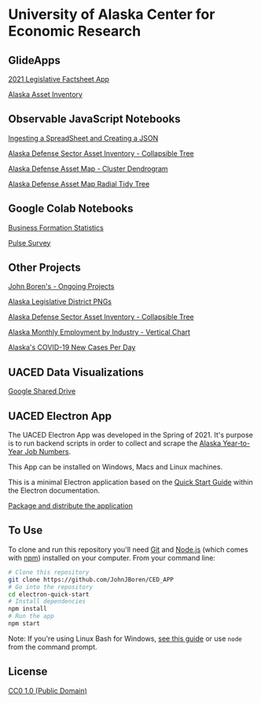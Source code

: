 # **University of Alaska Center for Economic Research**

## GlideApps

[2021 Legislative Factsheet App](https://uaced-factsheet-2021.glideapp.io/
)

[Alaska Asset Inventory](https://alaskaassetinventroy.glideapp.io/
)
## Observable JavaScript Notebooks

[Ingesting a SpreadSheet and Creating a JSON](https://observablehq.com/@jables/ingesting-a-spreadsheet-and-creating-a-json)

[Alaska Defense Sector Asset Inventory - Collapsible Tree](https://observablehq.com/@jables/alaska-defense-asset-map-collapsible-tree)

[Alaska Defense Asset Map - Cluster Dendrogram](https://observablehq.com/@jables/alaska-defense-asset-map-cluster-dendrogram)

[Alaska Defense Asset Map Radial Tidy Tree](https://observablehq.com/@jables/alaska-defense-asset-map-radial-tidy-tree)

## Google Colab Notebooks

[Business Formation Statistics](https://colab.research.google.com/drive/1Amj_3wrv58ndd--fRemIkjk6GnEiA_59?usp=sharing)

[Pulse Survey](https://colab.research.google.com/drive/1S_OjtT4BHbyS7zJO81UC1jUPQU8vPtQT?usp=sharing)

## Other Projects

[John Boren's - Ongoing Projects](https://romantic-khorana-c70a6e.netlify.app/)

[Alaska Legislative District PNGs](https://romantic-khorana-c70a6e.netlify.app/districts.html)

[Alaska Defense Sector Asset Inventory - Collapsible Tree](https://romantic-khorana-c70a6e.netlify.app/ak_defense_asset_map)

[Alaska Monthly Employment by Industry - Vertical Chart](https://romantic-khorana-c70a6e.netlify.app/ak_y2y_jobs_vertical.html)

[Alaska's COVID-19 New Cases Per Day](https://romantic-khorana-c70a6e.netlify.app/ak_covid.html)

## UACED Data Visualizations

[Google Shared Drive](https://drive.google.com/drive/u/0/folders/0AEk9uHEYOIn8Uk9PVA)

## UACED Electron App

The UACED Electron App was developed in the Spring of 2021.  It's purpose is to run backend scripts in order to collect and scrape the [Alaska Year-to-Year Job Numbers](https://live.laborstats.alaska.gov/ces/ces.cfm?at=01&a=000000&adj=0).


This App can be installed on Windows, Macs and Linux machines.

This is a minimal Electron application based on the [Quick Start Guide](https://electronjs.org/docs/tutorial/quick-start) within the Electron documentation.

[Package and distribute the application](https://www.electronjs.org/docs/tutorial/quick-start#package-and-distribute-the-application)

## To Use

To clone and run this repository you'll need [Git](https://git-scm.com) and [Node.js](https://nodejs.org/en/download/) (which comes with [npm](http://npmjs.com)) installed on your computer. From your command line:

```bash
# Clone this repository
git clone https://github.com/JohnJBoren/CED_APP
# Go into the repository
cd electron-quick-start
# Install dependencies
npm install
# Run the app
npm start
```

Note: If you're using Linux Bash for Windows, [see this guide](https://www.howtogeek.com/261575/how-to-run-graphical-linux-desktop-applications-from-windows-10s-bash-shell/) or use `node` from the command prompt.

## License

[CC0 1.0 (Public Domain)](LICENSE.md)

